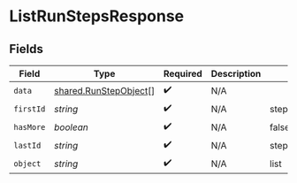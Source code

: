 # ListRunStepsResponse


## Fields

| Field                                                                 | Type                                                                  | Required                                                              | Description                                                           | Example                                                               |
| --------------------------------------------------------------------- | --------------------------------------------------------------------- | --------------------------------------------------------------------- | --------------------------------------------------------------------- | --------------------------------------------------------------------- |
| `data`                                                                | [shared.RunStepObject](../../../sdk/models/shared/runstepobject.md)[] | :heavy_check_mark:                                                    | N/A                                                                   |                                                                       |
| `firstId`                                                             | *string*                                                              | :heavy_check_mark:                                                    | N/A                                                                   | step_hLBK7PXBv5Lr2NQT7KLY0ag1                                         |
| `hasMore`                                                             | *boolean*                                                             | :heavy_check_mark:                                                    | N/A                                                                   | false                                                                 |
| `lastId`                                                              | *string*                                                              | :heavy_check_mark:                                                    | N/A                                                                   | step_QLoItBbqwyAJEzlTy4y9kOMM                                         |
| `object`                                                              | *string*                                                              | :heavy_check_mark:                                                    | N/A                                                                   | list                                                                  |